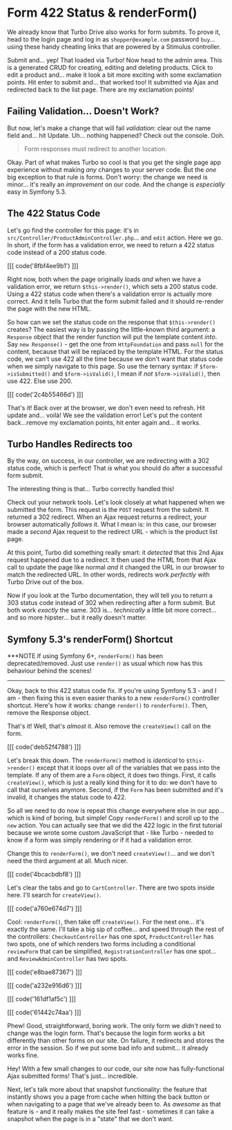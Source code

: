 # Form 422 Status & renderForm()

We already know that Turbo Drive also works for form submits. To prove it, head
to the login page and log in as `shopper@example.com` password `buy`... using
these handy cheating links that are powered by a Stimulus controller.

Submit and... yep! That loaded via Turbo! Now head to the admin area. This is
a generated CRUD for creating, editing and deleting products. Click to edit a product
and... make it look a bit more exciting with some exclamation points. Hit enter
to submit and... that worked too! It submitted via Ajax and redirected back to
the list page. There are my exclamation points!

## Failing Validation... Doesn't Work?

But now, let's make a change that will fail *validation*: clear out the name field
and... hit Update. Uh... nothing happened? Check out the console. Ooh.

> Form responses must redirect to another location.

Okay. Part of what makes Turbo so cool is that you get the single page app experience
without making *any* changes to your server code. But the *one* big exception to
that rule is forms. Don't worry: the change we need is minor... it's really
an *improvement* on our code. And the change is *especially* easy in Symfony 5.3.

## The 422 Status Code

Let's go find the controller for this page: it's in
`src/Controller/ProductAdminController.php`... and `edit` action. Here we go. In
short, if the form has a validation error, we need to return a 422 status code
instead of a 200 status code.

[[[ code('8fbf4ee9b1') ]]]

Right now, both when the page originally loads *and* when we have a validation error,
we return `$this->render()`, which sets a 200 status code. Using a 422 status
code when there's a validation error is actually more correct. And it tells Turbo
that the form submit failed and it should re-render the page with the new HTML.

So how can we set the status code on the response that `$this->render()` creates?
The easiest way is by passing the little-known third argument: a `Response` object
that the render function will put the template content *into*. Say
`new Response()` - get the one from `HttpFoundation` and pass `null` for the content,
because that will be replaced by the template HTML. For the status code, we can't
use 422 all the time because we don't want that status code when we simply navigate
to this page. So use the ternary syntax: if `$form->isSubmitted()` and
`$form->isValid()`, I mean if *not* `$form->isValid()`, then use 422. Else use 200.

[[[ code('2c4b55466d') ]]]

That's it! Back over at the browser, we don't even need to refresh. Hit update
and... voilà! We see the validation error! Let's put the content back...remove my
exclamation points, hit enter again and... it works.

## Turbo Handles Redirects too

By the way, on success, in our controller, we are redirecting with a 302 status
code, which is perfect! That *is* what you should do after a successful form
submit.

The interesting thing is that... Turbo correctly handled this!

Check out your network tools. Let's look closely at what happened when we submitted
the form. This request is the `POST` request from the submit. It returned
a 302 redirect. When an Ajax request returns a redirect, your browser automatically
*follows* it. What I mean is: in this case, our browser made a *second* Ajax
request to the redirect URL - which is the product list page.

At this point, Turbo did something really smart: it *detected* that this 2nd Ajax
request happened due to a redirect. It then used the HTML from that Ajax call
to update the page like normal *and* it changed the URL in our browser to match
the redirected URL. In other words, redirects work *perfectly* with Turbo Drive
out of the box.

Now if you look at the Turbo documentation, they will tell you to return a 303 status
code instead of 302 when redirecting after a form submit. But both work *exactly*
the same. 303 is... *technically* a little bit more correct... and so more
hipster... but it really doesn't matter.

## Symfony 5.3's renderForm() Shortcut

***NOTE
If using Symfony 6+, `renderForm()` has been deprecated/removed. Just use `render()` as
usual which now has this behaviour behind the scenes!
***

Okay, back to this 422 status code fix. If you're using Symfony 5.3 - and I am -
then fixing this is even easier thanks to a new `renderForm()` controller shortcut.
Here's how it works: change `render()` to `renderForm()`. Then, remove the
Response object.

That's it! Well, that's *almost* it. Also remove the `createView()` call on the
form.

[[[ code('deb52f4788') ]]]

Let's break this down. The `renderForm()` method is *identical* to `$this->render()`
except that it loops over all of the variables that we pass into the template.
If any of them are a `Form` object, it does two things. First, it calls
`createView()`, which is just a really kind thing for it to do: we don't have to
call that ourselves anymore. Second, if the `Form` has been submitted and it's
invalid, it changes the status code to 422.

So all we need to do now is repeat this change everywhere else in our app... which
is kind of boring, but simple! Copy `renderForm()` and scroll up to the
`new` action. You can actually see that we did the 422 logic in the first tutorial
because we wrote some custom JavaScript that - like Turbo - needed to know if a
form was simply rendering or if it had a validation error.

Change this to `renderForm()`, we don't need `createView()`... and we don't need
the third argument at all. Much nicer.

[[[ code('4bcacbdbf8') ]]]

Let's clear the tabs and go to `CartController`. There are two spots inside here.
I'll search for `createView()`.

[[[ code('a760e674d7') ]]]

Cool: `renderForm()`, then take off `createView()`. For the next one... it's exactly
the same. I'll take a big sip of coffee... and speed through the rest of the
controllers: `CheckoutController` has one spot, `ProductController` has two spots,
one of which renders two forms including a conditional `reviewForm` that can be
simplified, `RegistrationController` has one spot... and `ReviewAdminController`
has two spots.

[[[ code('e8bae87367') ]]]

[[[ code('a232e916d6') ]]]

[[[ code('161df1af5c') ]]]

[[[ code('61442c74aa') ]]]

Phew! Good, straightforward, boring work. The only form we *didn't* need to change
was the login form. That's because the login form works a bit differently than other
forms on our site. On failure, it redirects and stores the error in the session.
So if we put some bad info and submit... it already works fine.

Hey! With a few small changes to our code, our site now has fully-functional Ajax
submitted forms! That's just... incredible.

Next, let's talk more about that snapshot functionality: the feature that instantly
shows you a page from cache when hitting the back button or when navigating to a
page that we've already been to. As *awesome* as that feature is - and it really
makes the site feel fast - sometimes it can take a snapshot when the page is in
a "state" that we don't want.
